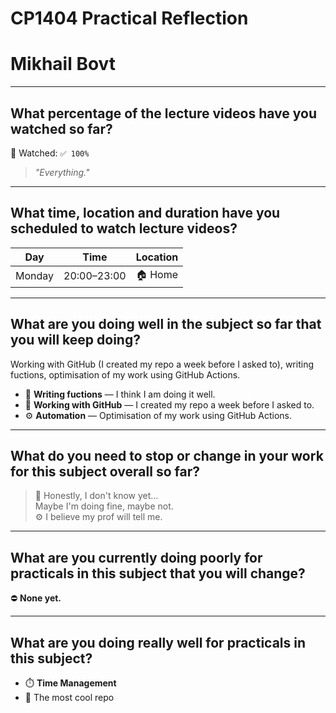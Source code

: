# CP1404 Practical Reflection
# Mikhail Bovt

---

## What percentage of the lecture videos have you watched so far?

🎥 Watched: `✅ 100%`

> _"Everything."_

---

## What time, location and duration have you scheduled to watch lecture videos?

| Day     | Time         | Location |
|---------|--------------|----------|
| Monday  | 20:00–23:00  | 🏠 Home   |

---

## What are you doing well in the subject so far that you will keep doing?

Working with GitHub (I created my repo a week before I asked to), writing fuctions, optimisation of my work using GitHub Actions.
- 🧩 **Writing fuctions** — I think I am doing it well.
- 🔗 **Working with GitHub** — I created my repo a week before I asked to.
- ⚙️ **Automation** — Optimisation of my work using GitHub Actions.

---

## What do you need to stop or change in your work for this subject overall so far?

> 🤔 Honestly, I don't know yet...  
> Maybe I'm doing fine, maybe not.  
> ⚙️ I believe my prof will tell me.
 
---

## What are you currently doing poorly for practicals in this subject that you will change?

⛔ **None yet.** 

---

## What are you doing really well for practicals in this subject?

- ⏱️ **Time Management**
- 🧼 The most cool repo 

